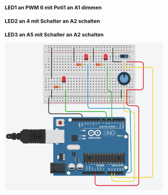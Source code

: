 ### LED1 an PWM 6 mit Poti1 an A1 dimmen
### LED2 an 4 mit Schalter an A2 schalten
### LED3 an A5 mit Schalter an A2 schalten

![image](https://github.com/frankyhub/png/blob/master/A05_PWM_LED_dimmen.png)
